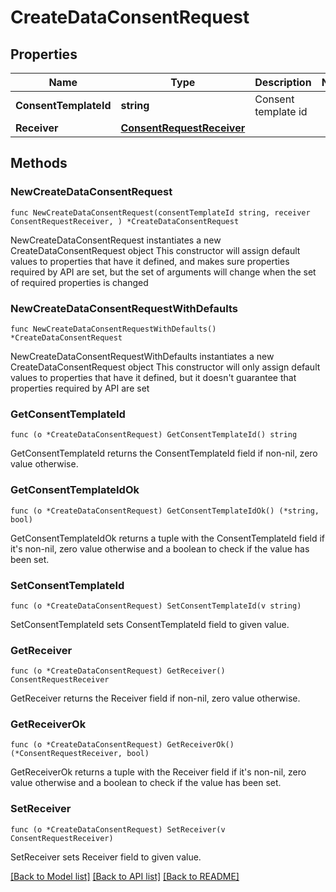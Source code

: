 # CreateDataConsentRequest

## Properties

Name | Type | Description | Notes
------------ | ------------- | ------------- | -------------
**ConsentTemplateId** | **string** | Consent template id | 
**Receiver** | [**ConsentRequestReceiver**](ConsentRequestReceiver.md) |  | 

## Methods

### NewCreateDataConsentRequest

`func NewCreateDataConsentRequest(consentTemplateId string, receiver ConsentRequestReceiver, ) *CreateDataConsentRequest`

NewCreateDataConsentRequest instantiates a new CreateDataConsentRequest object
This constructor will assign default values to properties that have it defined,
and makes sure properties required by API are set, but the set of arguments
will change when the set of required properties is changed

### NewCreateDataConsentRequestWithDefaults

`func NewCreateDataConsentRequestWithDefaults() *CreateDataConsentRequest`

NewCreateDataConsentRequestWithDefaults instantiates a new CreateDataConsentRequest object
This constructor will only assign default values to properties that have it defined,
but it doesn't guarantee that properties required by API are set

### GetConsentTemplateId

`func (o *CreateDataConsentRequest) GetConsentTemplateId() string`

GetConsentTemplateId returns the ConsentTemplateId field if non-nil, zero value otherwise.

### GetConsentTemplateIdOk

`func (o *CreateDataConsentRequest) GetConsentTemplateIdOk() (*string, bool)`

GetConsentTemplateIdOk returns a tuple with the ConsentTemplateId field if it's non-nil, zero value otherwise
and a boolean to check if the value has been set.

### SetConsentTemplateId

`func (o *CreateDataConsentRequest) SetConsentTemplateId(v string)`

SetConsentTemplateId sets ConsentTemplateId field to given value.


### GetReceiver

`func (o *CreateDataConsentRequest) GetReceiver() ConsentRequestReceiver`

GetReceiver returns the Receiver field if non-nil, zero value otherwise.

### GetReceiverOk

`func (o *CreateDataConsentRequest) GetReceiverOk() (*ConsentRequestReceiver, bool)`

GetReceiverOk returns a tuple with the Receiver field if it's non-nil, zero value otherwise
and a boolean to check if the value has been set.

### SetReceiver

`func (o *CreateDataConsentRequest) SetReceiver(v ConsentRequestReceiver)`

SetReceiver sets Receiver field to given value.



[[Back to Model list]](../README.md#documentation-for-models) [[Back to API list]](../README.md#documentation-for-api-endpoints) [[Back to README]](../README.md)


